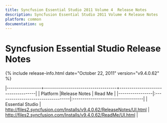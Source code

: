 ```yaml
---
title: Syncfusion Essential Studio 2011 Volume 4  Release Notes  
description: Syncfusion Essential Studio 2011 Volume 4 Release Notes  
platform: common
documentation: ug
---
```


# Syncfusion Essential Studio Release Notes  

{% include release-info.html date="October 22, 2011"  version="v9.4.0.62" %} 


|-----------------+------------------------------------+------------------------------------|
|   Platform      |Release Notes                       | Read Me                            |
|-----------------|:-----------------------------------|:-----------------------------------|
| Essential Studio  | <http://files2.syncfusion.com/Installs/v9.4.0.62/ReleaseNotes/UI.html> | <http://files2.syncfusion.com/Installs/v9.4.0.62/ReadMe/UI.html> |
